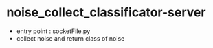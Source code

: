 # noise_collect_classificator-server
- entry point : socketFile.py
- collect noise and return class of noise
